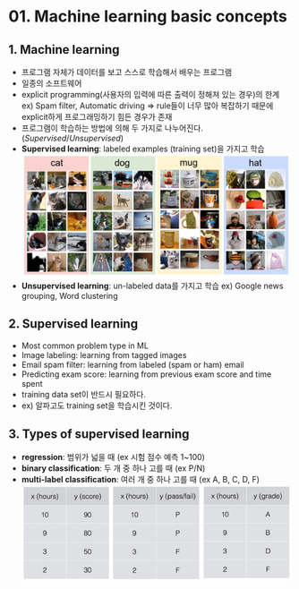 # 01. Machine learning basic concepts

## 1. Machine learning
- 프로그램 자체가 데이터를 보고 스스로 학습해서 배우는 프로그램
- 일종의 소프트웨어
- explicit programming(사용자의 입력에 따른 출력이 정해져 있는 경우)의 한계 ex) Spam filter, Automatic driving => rule들이 너무 많아 복잡하기 때문에 explicit하게 프로그래밍하기 힘든 경우가 존재
- 프로그램이 학습하는 방법에 의해 두 가지로 나누어진다. (_Supervised_/_Unsupervised_)
- __Supervised learning__: labeled examples (training set)을 가지고 학습
![supervised example](https://github.com/jionchu/Study/blob/master/Deep%20Learning/DeepLearningZeroToAll/images/supervised%20learning%20ex.png)
- __Unsupervised learning__: un-labeled data를 가지고 학습 ex) Google news grouping, Word clustering

## 2. Supervised learning
- Most common problem type in ML
- Image labeling: learning from tagged images
- Email spam filter: learning from labeled (spam or ham) email
- Predicting exam score: learning from previous exam score and time spent
- training data set이 반드시 필요하다.
- ex) 알파고도 training set을 학습시킨 것이다.

## 3. Types of supervised learning
- __regression__: 범위가 넓을 때 (ex 시험 점수 예측 1~100)
- __binary classification__: 두 개 중 하나 고를 때 (ex P/N)
- __multi-label classification__: 여러 개 중 하나 고를 때 (ex A, B, C, D, F)
![training set](https://github.com/jionchu/Study/blob/master/Deep%20Learning/DeepLearningZeroToAll/images/training%20sets.png)
